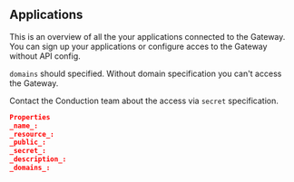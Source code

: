 ## Applications

This is an overview of all the your applications connected to the Gateway. You can sign up your applications or configure acces to the Gateway without API config.

`domains` should specified. Without domain specification you can't access the Gateway.

Contact the Conduction team about the access via `secret` specification.

```json
Properties
_name_:
_resource_:
_public_:
_secret_:
_description_:
_domains_:
```
